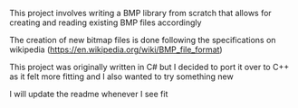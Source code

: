 This project involves writing a BMP library from scratch that allows for creating and reading existing BMP files accordingly

The creation of new bitmap files is done following the specifications on wikipedia (https://en.wikipedia.org/wiki/BMP_file_format)

This project was originally written in C# but I decided to port it over to C++ as it felt more fitting and I also wanted to try something new

I will update the readme whenever I see fit
